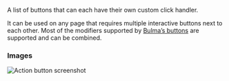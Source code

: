 A list of buttons that can each have their own custom click handler.

It can be used on any page that requires multiple interactive buttons next to each other. Most of
the modifiers supported by [Bulma’s buttons](https://bulma.io/documentation/elements/button) are
supported and can be combined.

### Images

<span class="screenshot"></span>

![Action button screenshot](https://gitlab.com/appsemble/appsemble/-/raw/master/docs/images/button-list.png)

